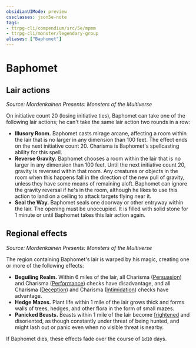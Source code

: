 ```yaml
---
obsidianUIMode: preview
cssclasses: json5e-note
tags:
- ttrpg-cli/compendium/src/5e/mpmm
- ttrpg-cli/monster/legendary-group
aliases: ["Baphomet"]
---
```

# Baphomet

## Lair actions
_Source: Mordenkainen Presents: Monsters of the Multiverse_

On initiative count 20 (losing initiative ties), Baphomet can take one of the following lair actions; he can't take the same lair action two rounds in a row:

- **Illusory Room.** Baphomet casts mirage arcane, affecting a room within the lair that is no larger in any dimension than 100 feet. The effect ends on the next initiative count 20. Charisma is Baphomet's spellcasting ability for this spell.  
- **Reverse Gravity.** Baphomet chooses a room within the lair that is no larger in any dimension than 100 feet. Until the next initiative count 20, gravity is reversed within that room. Any creatures or objects in the room when this happens fall in the direction of the new pull of gravity, unless they have some means of remaining aloft. Baphomet can ignore the gravity reversal if he's in the room, although he likes to use this action to land on a ceiling to attack targets flying near it.  
- **Seal the Way.** Baphomet seals one doorway or other entryway within the lair. The opening must be unoccupied. It is filled with solid stone for 1 minute or until Baphomet takes this lair action again.  

## Regional effects
_Source: Mordenkainen Presents: Monsters of the Multiverse_

The region containing Baphomet's lair is warped by his magic, creating one or more of the following effects:

- **Beguiling Realm.** Within 6 miles of the lair, all Charisma ([Persuasion](3-Mechanics/CLI/rules/skills.md#Persuasion)) and Charisma ([Performance](3-Mechanics/CLI/rules/skills.md#Performance)) checks have disadvantage, and all Charisma ([Deception](3-Mechanics/CLI/rules/skills.md#Deception)) and Charisma ([Intimidation](3-Mechanics/CLI/rules/skills.md#Intimidation)) checks have advantage.  
- **Hedge Mazes.** Plant life within 1 mile of the lair grows thick and forms walls of trees, hedges, and other flora in the form of small mazes.  
- **Panicked Beasts.** Beasts within 1 mile of the lair become [frightened](3-Mechanics/CLI/rules/conditions.md#Frightened) and disoriented, as though constantly under threat of being hunted, and might lash out or panic even when no visible threat is nearby.  

If Baphomet dies, these effects fade over the course of `1d10` days.